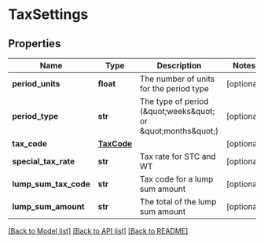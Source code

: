 # TaxSettings

## Properties
Name | Type | Description | Notes
------------ | ------------- | ------------- | -------------
**period_units** | **float** | The number of units for the period type | [optional] 
**period_type** | **str** | The type of period (\&quot;weeks\&quot; or \&quot;months\&quot;) | [optional] 
**tax_code** | [**TaxCode**](TaxCode.md) |  | [optional] 
**special_tax_rate** | **str** | Tax rate for STC and WT | [optional] 
**lump_sum_tax_code** | **str** | Tax code for a lump sum amount | [optional] 
**lump_sum_amount** | **str** | The total of the lump sum amount | [optional] 

[[Back to Model list]](../README.md#documentation-for-models) [[Back to API list]](../README.md#documentation-for-api-endpoints) [[Back to README]](../README.md)


